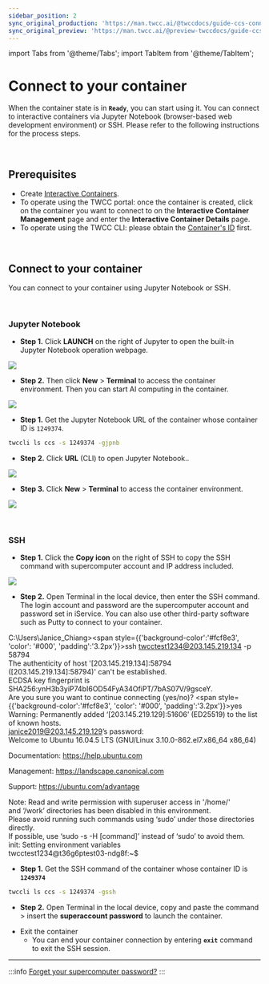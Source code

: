 ```yaml
---
sidebar_position: 2
sync_original_production: 'https://man.twcc.ai/@twccdocs/guide-ccs-connect-en' 
sync_original_preview: 'https://man.twcc.ai/@preview-twccdocs/guide-ccs-connect-en' 
---
```


import Tabs from '@theme/Tabs';
import TabItem from '@theme/TabItem';

# Connect to your container

When the container state is in **`Ready`**, you can start using it. You can connect to interactive containers via Jupyter Notebook (browser-based web development environment) or SSH. Please refer to the following instructions for the process steps.

<br/>

## Prerequisites
- Create [Interactive Containers](https://man.twcc.ai/@twccdocs/guide-ccs-create-en).
- To operate using the TWCC portal: once the container is created, click on the container you want to connect to on the **Interactive Container Management** page and enter the **Interactive Container Details** page.
- To operate using the TWCC CLI: please obtain the [Container's ID](https://man.twcc.ai/@twccdocs/guide-ccs-manage-zh#%E6%AA%A2%E8%A6%96%E8%B3%87%E8%A8%8A) first.

<br/>

## Connect to your container

You can connect to your container using Jupyter Notebook or SSH.

<br/>

### Jupyter Notebook

<Tabs>
<TabItem value="TWCC Portal" label="TWCC Portal">

- **Step 1.** Click **LAUNCH** on the right of Jupyter to open the built-in Jupyter Notebook operation webpage.


![](https://cos.twcc.ai/SYS-MANUAL/uploads/upload_a61c058a0a3db394855196861227bf63.png)


- **Step 2.** Then click **New** > **Terminal**  to access the container environment. Then you can start AI computing in the container.

![](https://cos.twcc.ai/SYS-MANUAL/uploads/upload_4d710c1fb912cf901ebfae96d73c06d2.png)

</TabItem>
<TabItem value="TWCC CLI" label="TWCC CLI">

- **Step 1.** Get the Jupyter Notebook URL of the container whose container ID is `1249374`.


```bash
twccli ls ccs -s 1249374 -gjpnb
```


- **Step 2.** Click **URL** (CLI) to open Jupyter Notebook..

![](https://cos.twcc.ai/SYS-MANUAL/uploads/upload_619c5fad19ccb469b5368895935ae48b.png)


- **Step 3.** Click **New** > **Terminal** to access the container environment.

![](https://cos.twcc.ai/SYS-MANUAL/uploads/upload_4d710c1fb912cf901ebfae96d73c06d2.png)

</TabItem>
</Tabs>

<br/>

### SSH

<Tabs>
<TabItem value="TWCC Portal" label="TWCC Portal">

- **Step 1.** Click the **Copy icon** on the right of SSH to copy the SSH command with supercomputer account and IP address included.

![](https://cos.twcc.ai/SYS-MANUAL/uploads/upload_a64c20b74d97d7a2fdc4c2d2d2f05e2e.png)


- **Step 2.** Open Terminal in the local device, then enter the SSH command. The login account and password are the supercomputer account and password set in iService. You can also use other third-party software such as Putty to connect to your container.

<div style={{'background-color':'black', 'color':'white', 'padding':'20px'}}>

C:\Users\Janice_Chiang><span style={{'background-color':'#fcf8e3', 'color': '#000', 'padding':'3.2px'}}>ssh twcctest1234@203.145.219.134 -p 58794</span><br/>
The authenticity of host '[203.145.219.134]:58794 ([203.145.219.134]:58794)' can't be established.<br/>
ECDSA key fingerprint is SHA256:ynH3b3yiP74bI6OD54FyA34OfiPT/7bAS07V/9gsceY.<br/>
Are you sure you want to continue connecting (yes/no)? <span style={{'background-color':'#fcf8e3', 'color': '#000', 'padding':'3.2px'}}>yes</span><br/>
Warning: Permanently added ‘[203.145.219.129]:51606’ (ED25519) to the list of known hosts.<br/>
janice2019@203.145.219.129’s password:<br/>
Welcome to Ubuntu 16.04.5 LTS (GNU/Linux 3.10.0-862.el7.x86_64 x86_64)<br/>

Documentation: https://help.ubuntu.com

Management: https://landscape.canonical.com

Support: https://ubuntu.com/advantage

Note: Read and write permission with superuser access in '/home/'<br/>
and ‘/work’ directories has been disabled in this environment.<br/>
Please avoid running such commands using ‘sudo’ under those directories directly.<br/>
If possible, use ‘sudo -s -H [command]’ instead of ‘sudo’ to avoid them.<br/>
init: Setting environment variables<br/>
twcctest1234@t36g6ptest03-ndg8f:~$

</div>

</TabItem>
<TabItem value="TWCC CLI" label="TWCC CLI">

- **Step 1.** Get the SSH command of the container whose container ID is **`1249374`**

```bash
twccli ls ccs -s 1249374 -gssh
```
- **Step 2.** Open Terminal in the local device, copy and paste the command > insert the **superaccount password** to launch the container.

</TabItem>
</Tabs>

- Exit the container
    - You can end your container connection by entering **`exit`** command to exit the SSH session.

---

:::info
[<ins>Forget your supercomputer password?</ins>](https://man.twcc.ai/@twccdocs/guide-service-hostname-pwd-otp-en#%E9%87%8D%E7%BD%AE%E4%B8%BB%E6%A9%9F%E5%AF%86%E7%A2%BC)
:::